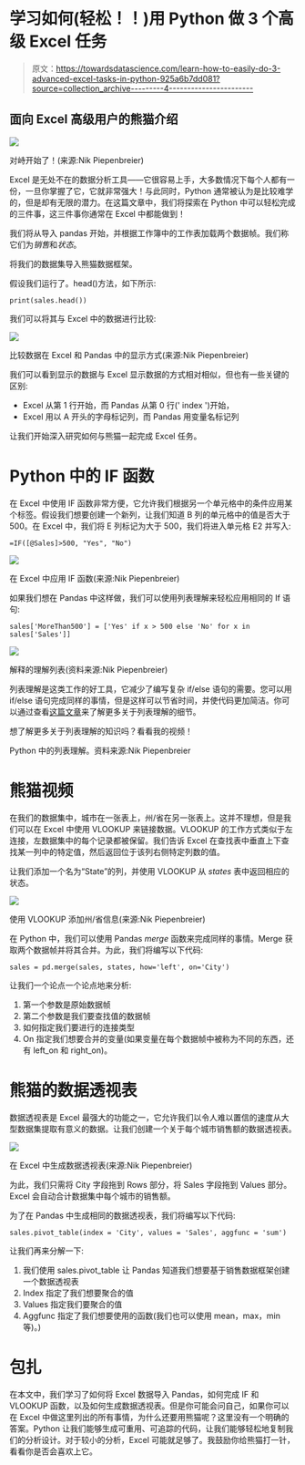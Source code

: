 # 学习如何(轻松！！)用 Python 做 3 个高级 Excel 任务

> 原文：<https://towardsdatascience.com/learn-how-to-easily-do-3-advanced-excel-tasks-in-python-925a6b7dd081?source=collection_archive---------4----------------------->

## 面向 Excel 高级用户的熊猫介绍

![](img/35250202f499bf7054e2430f09391508.png)

对峙开始了！(来源:Nik Piepenbreier)

Excel 是无处不在的数据分析工具——它很容易上手，大多数情况下每个人都有一份，一旦你掌握了它，它就非常强大！与此同时，Python 通常被认为是比较难学的，但是却有无限的潜力。在这篇文章中，我们将探索在 Python 中可以轻松完成的三件事，这三件事你通常在 Excel 中都能做到！

我们将从导入 pandas 开始，并根据工作簿中的工作表加载两个数据帧。我们称它们为*销售*和*状态*。

将我们的数据集导入熊猫数据框架。

假设我们运行了。head()方法，如下所示:

```
print(sales.head())
```

我们可以将其与 Excel 中的数据进行比较:

![](img/33efc247526684d498254d6ff943fcea.png)

比较数据在 Excel 和 Pandas 中的显示方式(来源:Nik Piepenbreier)

我们可以看到显示的数据与 Excel 显示数据的方式相对相似，但也有一些关键的区别:

*   Excel 从第 1 行开始，而 Pandas 从第 0 行(' index ')开始，
*   Excel 用以 A 开头的字母标记列，而 Pandas 用变量名标记列

让我们开始深入研究如何与熊猫一起完成 Excel 任务。

# Python 中的 IF 函数

在 Excel 中使用 IF 函数非常方便，它允许我们根据另一个单元格中的条件应用某个标签。假设我们想要创建一个新列，让我们知道 B 列的单元格中的值是否大于 500。在 Excel 中，我们将 E 列标记为大于 500，我们将进入单元格 E2 并写入:

```
=IF([@Sales]>500, "Yes", "No")
```

![](img/616fff829d65a5654ebc0ed99638a27c.png)

在 Excel 中应用 IF 函数(来源:Nik Piepenbreier)

如果我们想在 Pandas 中这样做，我们可以使用列表理解来轻松应用相同的 If 语句:

```
sales['MoreThan500'] = ['Yes' if x > 500 else 'No' for x in sales['Sales']]
```

![](img/af2946da70230497f263608273f01dcf.png)

解释的理解列表(资料来源:Nik Piepenbreier)

列表理解是这类工作的好工具，它减少了编写复杂 if/else 语句的需要。您可以用 if/else 语句完成同样的事情，但是这样可以节省时间，并使代码更加简洁。你可以通过查看[这篇文章](https://datagy.io/list-comprehensions-in-python/)来了解更多关于列表理解的细节。

想了解更多关于列表理解的知识吗？看看我的视频！

Python 中的列表理解。资料来源:Nik Piepenbreier

# 熊猫视频

在我们的数据集中，城市在一张表上，州/省在另一张表上。这并不理想，但是我们可以在 Excel 中使用 VLOOKUP 来链接数据。VLOOKUP 的工作方式类似于左连接，左数据集中的每个记录都被保留。我们告诉 Excel 在查找表中垂直上下查找某一列中的特定值，然后返回位于该列右侧特定列数的值。

让我们添加一个名为“State”的列，并使用 VLOOKUP 从 *states* 表中返回相应的状态。

![](img/4e25656fd19a0651ec7f8d39ec4d2553.png)

使用 VLOOKUP 添加州/省信息(来源:Nik Piepenbreier)

在 Python 中，我们可以使用 Pandas *merge* 函数来完成同样的事情。Merge 获取两个数据帧并将其合并。为此，我们将编写以下代码:

```
sales = pd.merge(sales, states, how='left', on='City')
```

让我们一个论点一个论点地来分析:

1.  第一个参数是原始数据帧
2.  第二个参数是我们要查找值的数据帧
3.  如何指定我们要进行的连接类型
4.  On 指定我们想要合并的变量(如果变量在每个数据帧中被称为不同的东西，还有 left_on 和 right_on)。

# 熊猫的数据透视表

数据透视表是 Excel 最强大的功能之一，它允许我们以令人难以置信的速度从大型数据集提取有意义的数据。让我们创建一个关于每个城市销售额的数据透视表。

![](img/72a651719b94a7b15fffb4008c91cd37.png)

在 Excel 中生成数据透视表(来源:Nik Piepenbreier)

为此，我们只需将 City 字段拖到 Rows 部分，将 Sales 字段拖到 Values 部分。Excel 会自动合计数据集中每个城市的销售额。

为了在 Pandas 中生成相同的数据透视表，我们将编写以下代码:

```
sales.pivot_table(index = 'City', values = 'Sales', aggfunc = 'sum')
```

让我们再来分解一下:

1.  我们使用 sales.pivot_table 让 Pandas 知道我们想要基于销售数据框架创建一个数据透视表
2.  Index 指定了我们想要聚合的值
3.  Values 指定我们要聚合的值
4.  Aggfunc 指定了我们想要使用的函数(我们也可以使用 mean，max，min 等)。)

# 包扎

在本文中，我们学习了如何将 Excel 数据导入 Pandas，如何完成 IF 和 VLOOKUP 函数，以及如何生成数据透视表。但是你可能会问自己，如果你可以在 Excel 中做这里列出的所有事情，为什么还要用熊猫呢？这里没有一个明确的答案。Python 让我们能够生成可重用、可追踪的代码，让我们能够轻松地复制我们的分析设计。对于较小的分析，Excel 可能就足够了。我鼓励你给熊猫打一针，看看你是否会喜欢上它。